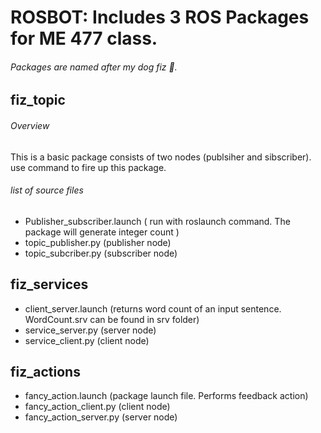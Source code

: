 # ROSBOT: Includes 3 ROS Packages for ME 477 class. 

######  Packages are named after my dog fiz :dog:. 



## fiz_topic
###### Overview 
This is a basic package consists of two nodes (publsiher and sibscriber). use command  <roslaunch fiz_topic Publisher_subscriber.launch> to fire up this package.      

###### list of source files
   - Publisher_subscriber.launch ( run with roslaunch command. The package will generate integer count )
   - topic_publisher.py (publisher node)
   - topic_subcriber.py (subscriber node)
## fiz_services
   - client_server.launch (returns word count of an input sentence. WordCount.srv can be found in srv folder)
   - service_server.py (server node)
   - service_client.py (client node) 
## fiz_actions
   - fancy_action.launch (package launch file. Performs feedback action)
   - fancy_action_client.py (client node)
   - fancy_action_server.py (server node)

